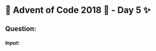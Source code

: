 # :christmas_tree: Advent of Code 2018 :christmas_tree: - Day 5 :sparkles:
## Question: 
>
>
>

### *Input:*

>
>
>